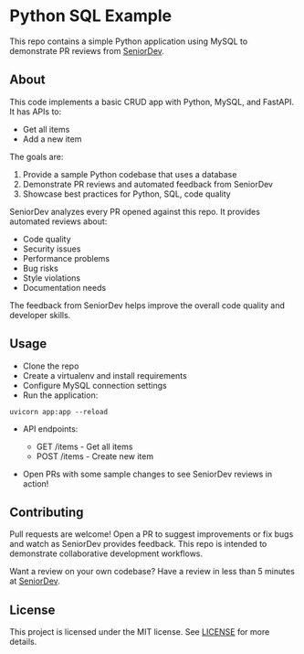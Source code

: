 # Python SQL Example

This repo contains a simple Python application using MySQL to demonstrate PR reviews from [SeniorDev](https://seniordev.ai).

## About

This code implements a basic CRUD app with Python, MySQL, and FastAPI. It has APIs to:

- Get all items
- Add a new item

The goals are:

1. Provide a sample Python codebase that uses a database
2. Demonstrate PR reviews and automated feedback from SeniorDev
3. Showcase best practices for Python, SQL, code quality

SeniorDev analyzes every PR opened against this repo. It provides automated reviews about:

- Code quality
- Security issues
- Performance problems
- Bug risks
- Style violations
- Documentation needs

The feedback from SeniorDev helps improve the overall code quality and developer skills.

## Usage

- Clone the repo
- Create a virtualenv and install requirements
- Configure MySQL connection settings
- Run the application:

```
uvicorn app:app --reload
```

- API endpoints:

  - GET /items - Get all items
  - POST /items - Create new item
  
- Open PRs with some sample changes to see SeniorDev reviews in action!

## Contributing

Pull requests are welcome! Open a PR to suggest improvements or fix bugs and watch as SeniorDev provides feedback. This repo is intended to demonstrate collaborative development workflows.

Want a review on your own codebase? Have a review in less than 5 minutes at [SeniorDev](https://app.seniordev.ai). 

## License

This project is licensed under the MIT license. See [LICENSE](LICENSE) for more details.
